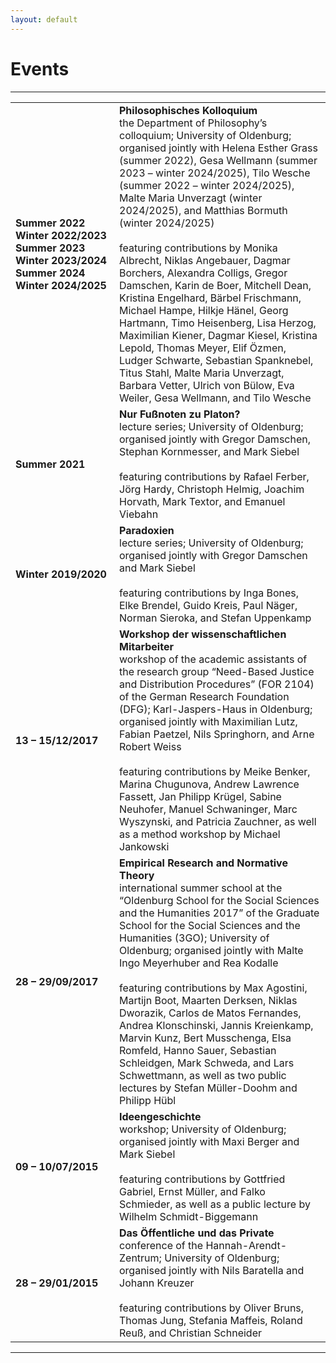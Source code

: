 ```yaml
---
layout: default
---
```


# Events

***

<table>
   <tr>
      <td width="150">
         <b>Summer 2022 <br> Winter 2022/2023 <br> Summer 2023 <br> Winter 2023/2024 <br> Summer 2024 <br> Winter 2024/2025</b>
      </td>
      <td>
         <b>Philosophisches Kolloquium</b><br>
         the Department of Philosophy’s colloquium; University of Oldenburg; organised jointly with Helena Esther Grass (summer 2022), Gesa Wellmann (summer 2023 – winter 2024/2025), Tilo Wesche (summer 2022 – winter 2024/2025), Malte Maria Unverzagt (winter 2024/2025), and Matthias Bormuth (winter 2024/2025)<br>
         <br>
         featuring contributions by Monika Albrecht, Niklas Angebauer, Dagmar Borchers, Alexandra Colligs, Gregor Damschen, Karin de Boer, Mitchell Dean, Kristina Engelhard, Bärbel Frischmann, Michael Hampe, Hilkje Hänel, Georg Hartmann, Timo Heisenberg, Lisa Herzog, Maximilian Kiener, Dagmar Kiesel, Kristina Lepold, Thomas Meyer, Elif Özmen, Ludger Schwarte, Sebastian Spanknebel, Titus Stahl, Malte Maria Unverzagt, Barbara Vetter, Ulrich von Bülow, Eva Weiler, Gesa Wellmann, and Tilo Wesche
      </td>
   </tr>
   <tr>
      <td>
         <b>Summer 2021</b>
      </td>
      <td>
         <b>Nur Fußnoten zu Platon?</b><br>
         lecture series; University of Oldenburg; organised jointly with Gregor Damschen, Stephan Kornmesser, and Mark Siebel<br>
         <br>
         featuring contributions by Rafael Ferber, Jörg Hardy, Christoph Helmig, Joachim Horvath, Mark Textor, and Emanuel Viebahn
      </td>
   </tr>
   <tr>
      <td>
         <b>Winter 2019/2020</b>
      </td>
      <td>
         <b>Paradoxien</b><br>
         lecture series; University of Oldenburg; organised jointly with Gregor Damschen and Mark Siebel<br>
         <br>
         featuring contributions by Inga Bones, Elke Brendel, Guido Kreis, Paul Näger, Norman Sieroka, and Stefan Uppenkamp
      </td>
   </tr>
   <tr>
      <td>
         <b>13 – 15/12/2017</b>
      </td>
      <td>
         <b>Workshop der wissenschaftlichen Mitarbeiter</b><br>
         workshop of the academic assistants of the research group “Need-Based Justice and Distribution Procedures” (FOR 2104) of the German Research Foundation (DFG); Karl-Jaspers-Haus in Oldenburg; organised jointly with Maximilian Lutz, Fabian Paetzel, Nils Springhorn, and Arne Robert Weiss<br>
         <br>
         featuring contributions by Meike Benker, Marina Chugunova, Andrew Lawrence Fassett, Jan Philipp Krügel, Sabine Neuhofer, Manuel Schwaninger, Marc Wyszynski, and Patricia Zauchner, as well as a method workshop by Michael Jankowski
      </td>
   </tr>
   <tr>
      <td>
         <b>28 – 29/09/2017</b>
      </td>
      <td>
         <b>Empirical Research and Normative Theory</b><br>
         international summer school at the “Oldenburg School for the Social Sciences and the Humanities 2017” of the Graduate School for the Social Sciences and the Humanities (3GO); University of Oldenburg; organised jointly with Malte Ingo Meyerhuber and Rea Kodalle<br>
         <br>
         featuring contributions by Max Agostini, Martijn Boot, Maarten Derksen, Niklas Dworazik, Carlos de Matos Fernandes, Andrea Klonschinski, Jannis Kreienkamp, Marvin Kunz, Bert Musschenga, Elsa Romfeld, Hanno Sauer, Sebastian Schleidgen, Mark Schweda, and Lars Schwettmann, as well as two public lectures by Stefan Müller-Doohm and Philipp Hübl
      </td>
   </tr>
   <tr>
      <td>
         <b>09 – 10/07/2015</b>
      </td>
      <td>
         <b>Ideengeschichte</b><br>
         workshop; University of Oldenburg; organised jointly with Maxi Berger and Mark Siebel<br>
         <br>
         featuring contributions by Gottfried Gabriel, Ernst Müller, and Falko Schmieder, as well as a public lecture by Wilhelm Schmidt-Biggemann
      </td>
   </tr>
   <tr>
      <td>
         <b>28 – 29/01/2015</b>
      </td>
      <td>
         <b>Das Öffentliche und das Private</b><br>
         conference of the Hannah-Arendt-Zentrum; University of Oldenburg; organised jointly with Nils Baratella and Johann Kreuzer<br>
         <br>
         featuring contributions by Oliver Bruns, Thomas Jung, Stefania Maffeis, Roland Reuß, and Christian Schneider
      </td>
   </tr>
</table>

***
